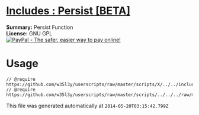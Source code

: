 
# [Includes : Persist [BETA]](.)

**Summary:** Persist Function<br />
**License:** GNU GPL<br />
[![PayPal - The safer, easier way to pay online!](https://www.paypalobjects.com/en_US/i/btn/btn_donate_SM.gif "PayPal - The safer, easier way to pay online!")](http://goo.gl/Fv19S)

# Usage
```
// @require		https://github.com/w35l3y/userscripts/raw/master/scripts/X/../../includes/Includes__XPath/63808.user.js
// @require	https://github.com/w35l3y/userscripts/raw/master/scripts/../../../raw/master/includes/Includes__Persist_[BETA]/154322.user.js
```

This file was generated automatically at `2014-05-20T03:15:42.799Z`